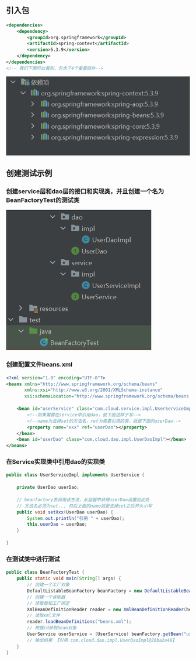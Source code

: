 ## 引入包

```xml
<dependencies>
    <dependency>
        <groupId>org.springframework</groupId>
        <artifactId>spring-context</artifactId>
        <version>5.3.9</version>
    </dependency>
</dependencies>
<!-- 我们下图可以看到，包含了4个重要部件-->
```

![image-20221212164524897](image/Untitled/image-20221212164524897.png)



## 创建测试示例

### 创建service层和dao层的接口和实现类，并且创建一个名为BeanFactoryTest的测试类

![image-20221212215848924](image/1.SpringFactory%E5%BF%AB%E9%80%9F%E5%85%A5%E9%97%A8/image-20221212215848924.png)

### 创建配置文件beans.xml

```xml
<?xml version="1.0" encoding="UTF-8"?>
<beans xmlns="http://www.springframework.org/schema/beans"
       xmlns:xsi="http://www.w3.org/2001/XMLSchema-instance"
       xsi:schemaLocation="http://www.springframework.org/schema/beans http://www.springframework.org/schema/beans/spring-beans.xsd">

    <bean id="userService" class="com.cloud.service.impl.UserServiceImpl">
        <!--如果需要在service中引用dao，就下面这样子写-->
        <!--name为去掉set的方法名，ref为需要引用的类，就是下面的userDao-->
        <property name="xxx" ref="userDao"></property>
    </bean>
    <bean id="userDao" class="com.cloud.dao.impl.UserDaoImpl"></bean>
</beans>
```

### 在Service实现类中引用dao的实现类

```java
public class UserServiceImpl implements UserService {

    private UserDao userDao;

    // beanfactory去调用该方法，从容器中获得userDao设置到此处
    // 方法名必须为set... 然后上面的name就是去掉set之后开头小写
    public void setXxx(UserDao userDao) {
        System.out.println("引用 " + userDao);
        this.userDao = userDao;
    }

}
```

### 在测试类中进行测试

```java
public class BeanFactoryTest {
    public static void main(String[] args) {
        // 创建一个工厂对象
        DefaultListableBeanFactory beanFactory = new DefaultListableBeanFactory();
        // 创建一个读取器
        // 读取器和工厂绑定
        XmlBeanDefinitionReader reader = new XmlBeanDefinitionReader(beanFactory);
        // 读取xml文件
        reader.loadBeanDefinitions("beans.xml");
        // 根据id获取bean对象
        UserService userService = (UserService) beanFactory.getBean("userService");
        // 输出结果 【引用 com.cloud.dao.impl.UserDaoImpl@26ba2a48】
    }
}
```

